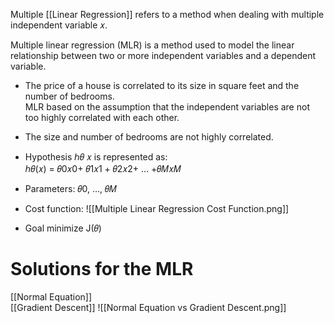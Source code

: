 Multiple [[Linear Regression]] refers to a method when dealing with multiple independent variable 𝑥.

Multiple linear regression (MLR) is a method used to model the linear relationship between two or more independent variables and a dependent variable.  
- The price of a house is correlated to its size in square feet and the number of bedrooms.  
MLR based on the assumption that the independent variables are not too highly correlated with each other.  
- The size and number of bedrooms are not highly correlated.

- Hypothesis ℎ𝜃 𝑥 is represented as:  
ℎ𝜃(𝑥) = 𝜃0𝑥0+ 𝜃1𝑥1 + 𝜃2𝑥2+ ... +𝜃𝑀𝑥𝑀  
- Parameters: 
𝜃0, ..., 𝜃𝑀  
- Cost function:
![[Multiple Linear Regression Cost Function.png]]
- Goal
minimize J(𝜃)

# Solutions for the MLR  
[[Normal Equation]]  
[[Gradient Descent]]
![[Normal Equation vs Gradient Descent.png]]